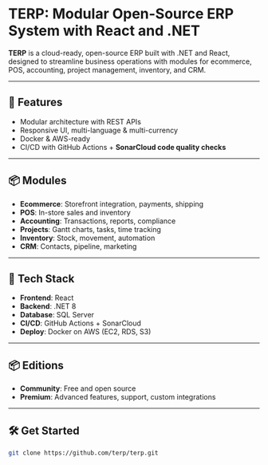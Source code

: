 # TERP: Modular Open-Source ERP System with React and .NET

**TERP** is a cloud-ready, open-source ERP built with .NET and React, designed to streamline business operations with modules for ecommerce, POS, accounting, project management, inventory, and CRM.

---

## 🔧 Features

- Modular architecture with REST APIs  
- Responsive UI, multi-language & multi-currency  
- Docker & AWS-ready  
- CI/CD with GitHub Actions + **SonarCloud code quality checks**

---

## 📦 Modules

- **Ecommerce**: Storefront integration, payments, shipping  
- **POS**: In-store sales and inventory  
- **Accounting**: Transactions, reports, compliance  
- **Projects**: Gantt charts, tasks, time tracking  
- **Inventory**: Stock, movement, automation  
- **CRM**: Contacts, pipeline, marketing

---

## 🚀 Tech Stack

- **Frontend**: React  
- **Backend**: .NET 8  
- **Database**: SQL Server  
- **CI/CD**: GitHub Actions + SonarCloud  
- **Deploy**: Docker on AWS (EC2, RDS, S3)

---

## 📦 Editions

- **Community**: Free and open source  
- **Premium**: Advanced features, support, custom integrations

---

## 🛠 Get Started

```bash
git clone https://github.com/terp/terp.git
